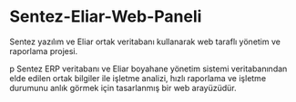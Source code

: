 # Sentez-Eliar-Web-Paneli
Sentez yazılım ve Eliar ortak veritabanı kullanarak web taraflı yönetim ve raporlama projesi.

p Sentez ERP veritabanı ve Eliar boyahane yönetim sistemi veritabanından elde edilen ortak bilgiler ile işletme analizi, hızlı raporlama ve işletme durumunu anlık görmek için tasarlanmış bir web arayüzüdür.
